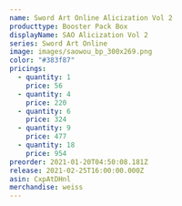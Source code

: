 ```yaml
---
name: Sword Art Online Alicization Vol 2
producttype: Booster Pack Box
displayName: SAO Alicization Vol 2
series: Sword Art Online
image: images/saowou_bp_300x269.png
color: "#383f87"
pricings:
  - quantity: 1
    price: 56
  - quantity: 4
    price: 220
  - quantity: 6
    price: 324
  - quantity: 9
    price: 477
  - quantity: 18
    price: 954
preorder: 2021-01-20T04:50:08.181Z
release: 2021-02-25T16:00:00.000Z
asin: CxpAtDHnl
merchandise: weiss
---
```

